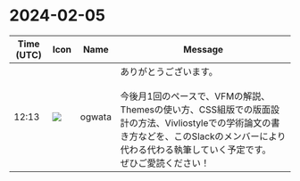 # 2024-02-05

|Time (UTC)|Icon|Name|Message|
|---|---|---|---|
|12:13|![](https://avatars.slack-edge.com/2019-11-22/845042642576_070441337abaca9fb7b3_72.png)|ogwata|ありがとうございます。<br><br>今後月1回のペースで、VFMの解説、Themesの使い方、CSS組版での版面設計の方法、Vivliostyleでの学術論文の書き方などを、このSlackのメンバーにより代わる代わる執筆していく予定です。<br>ぜひご愛読ください！|
